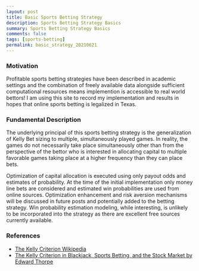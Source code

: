 ```yaml
---
layout: post
title: Basic Sports Betting Strategy
description: Sports Betting Strategy Basics
summary: Sports Betting Strategy Basics
comments: false
tags: [sports-betting]
permalink: basic_strategy_20210621
---
```


### Motivation
Profitable sports betting strategies have been described in academic settings and the combination of freely available data alongside sufficient computational resources means implemention is accessible to real world bettors! I am using this site to record my implementation and results in hopes that online sports betting is legalized in Texas.

### Fundamental Description
The underlying principal of this sports betting strategy is the generalization of Kelly Bet sizing to multiple, simultaneously played games. In reality, the games do not necessarily take place simultaneously other than from the perspective of the bettor who is interested in allocating capital to multiple favorable games taking place at a higher frequency than they can place bets.

Optimization of capital allocation is executed using only payout odds and estimates of probability. At the time of the initial implementation only money line bets are considered and estimated win probabilities are used from online sources. Optimization enhancement and risk aversion mechanisms will be discussed in future posts and potentially added to the betting strategy. Win probability estimation modeling, while interesting, is unlikely to be incorporated into the strategy as there are excellent free sources currently available.

### References
- [The Kelly Criterion Wikipedia](https://en.wikipedia.org/wiki/Kelly_criterion)
- [The Kelly Criterion in Blackjack, Sports Betting, and the Stock Market by Edward Thorpe](https://wayback.archive-it.org/all/20090320125959/http://www.edwardothorp.com/sitebuildercontent/sitebuilderfiles/KellyCriterion2007.pdf)
